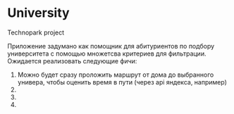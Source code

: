 # University
Technopark project

Приложение задумано как помощник для абитуриентов по подбору университета с помощью множетсва критериев для фильтрации. Ожидается реализовать следующие фичи:
1. Можно будет сразу проложить маршрут от дома до выбранного универа, чтобы оценить время в пути (через api яндекса, например)
2. 
3.
4.
